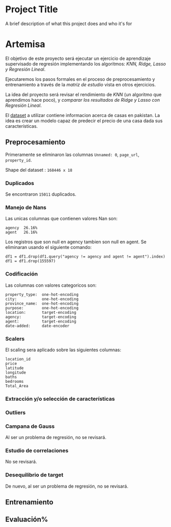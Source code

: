 
# Project Title

A brief description of what this project does and who it's for

# Artemisa

El objetivo de este proyecto será ejecutar un ejercicio de aprendizaje supervisado de regresión implementando los algoritmos: *KNN, Ridge, Lasso y Regresión Lineal*.

Ejecutaremos los pasos formales en el proceso de preprocesamiento y entrenamiento a través de la *matriz de estudio* vista en otros ejercicios.

La idea del proyecto será revisar el rendimiento de *KNN* (un algoritmo que aprendimos hace poco), y *comparar los resultados de Ridge y Lasso con Regresión Lineal*.

El [dataset](https://www.kaggle.com/datasets/ebrahimhaquebhatti/pakistan-house-price-prediction) a utilizar contiene informacion acerca de casas en pakistan. La idea es crear un modelo capaz de predecir el precio de una casa dada sus características.


## Preprocesamiento

Primeramente se eliminaron las columnas `Unnamed: 0`, `page_url`, `property_id`.

Shape del dataset : `168446 x 18`

### Duplicados

Se encontraron `15011` duplicados.

### Manejo de Nans

Las unicas columnas que contienen valores Nan son:

```
agency  26.16%
agent   26.16%
```

Los registros que son null en agency tambien son null en agent. Se eliminaran usando el siguiente comando:

```
df1 = df1.drop(df1.query("agency != agency and agent != agent").index)
df1 = df1.drop(155597)
```

### Codificación

Las columnas con valores categoricos son:


```
property_type:  one-hot-encoding
city:           one-hot-encoding
province_name:  one-hot-encoding
purpose:        one-hot-encoding
location:       target-encoding
agency:         target-encoding
agent:          target-encoding
date-added:     date-encoder
```

### Scalers

El scaling sera aplicado sobre las siguientes columnas:

```
location_id
price
latitude
longitude
baths
bedrooms
Total_Area
```

### Extracción y/o selección de características

### Outliers

### Campana de Gauss

Al ser un problema de regresión, no se revisará.

### Estudio de correlaciones

No se revisará.

### Desequilibrio de target

De nuevo, al ser un problema de regresión, no se revisará.


## Entrenamiento

## Evaluación%      